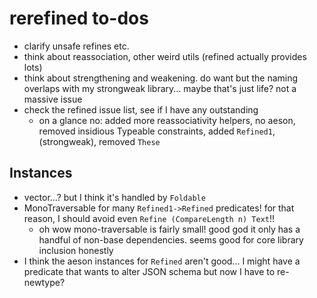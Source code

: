 # rerefined to-dos
* clarify unsafe refines etc.
* think about reassociation, other weird utils (refined actually provides lots)
* think about strengthening and weakening. do want but the naming overlaps with
  my strongweak library... maybe that's just life? not a massive issue
* check the refined issue list, see if I have any outstanding
  * on a glance no: added more reassociativity helpers, no aeson, removed
    insidious Typeable constraints, added `Refined1`, (strongweak), removed
    `These`

## Instances
* vector...? but I think it's handled by `Foldable`
* MonoTraversable for many `Refined1->Refined` predicates! for that reason, I
  should avoid even `Refine (CompareLength n) Text`!!
  * oh wow mono-traversable is fairly small! good god it only has a handful of
    non-base dependencies. seems good for core library inclusion honestly
* I think the aeson instances for `Refined` aren't good... I might have a
  predicate that wants to alter JSON schema but now I have to re-newtype?
